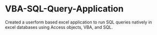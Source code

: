 # VBA-SQL-Query-Application
Created  a userform based excel application to run SQL queries natively in excel databases using Access objects, VBA, and SQL.

